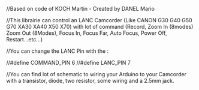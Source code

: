 //Based on code of KOCH Martin - Created by DANEL Mario

//This librairie can control an LANC Camcorder (Like CANON G30 G40 G50 G70 XA30 XA40 X50 X70) with lot of command (Record, Zoom In (8modes) Zoom Out (8Modes), Focus In, Focus Far, Auto Focus, Power Off, Restart...etc...)

//You can change the LANC Pin with the :

//#define COMMAND_PIN 6
//#define LANC_PIN 7

//You can find lot of schematic to wiring your Arduino to your Camcorder with a transistor, diode, two resistor, some wiring and a 2.5mm jack.
